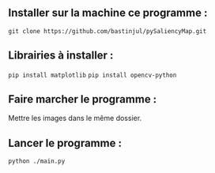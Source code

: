 ## Installer sur la machine ce programme :


`git clone https://github.com/bastinjul/pySaliencyMap.git`

## Librairies à installer : 

`pip install matplotlib`
`pip install opencv-python`

## Faire marcher le programme :

Mettre les images dans le même dossier.

## Lancer le programme :

`python ./main.py`

